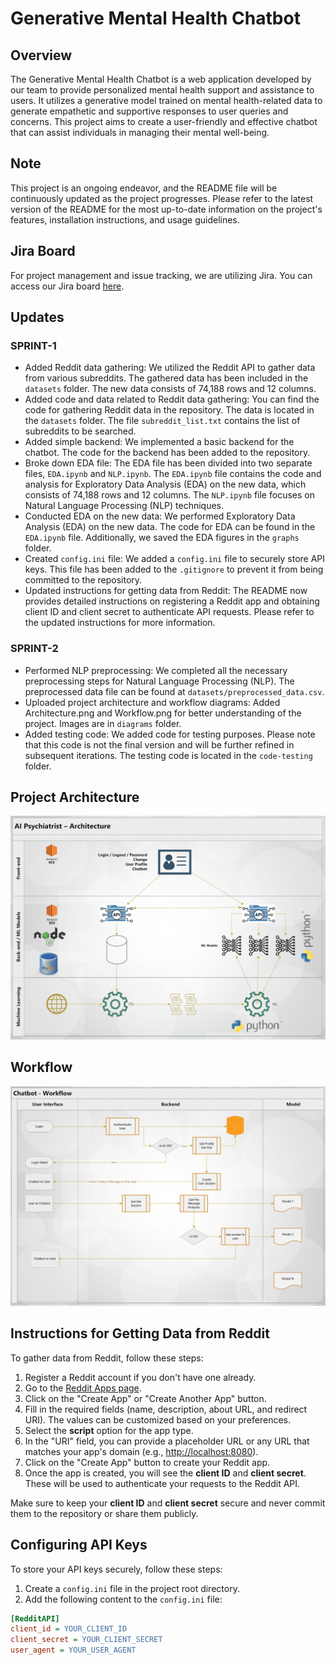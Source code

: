 # Generative Mental Health Chatbot

## Overview

The Generative Mental Health Chatbot is a web application developed by our team to provide personalized mental health support and assistance to users. It utilizes a generative model trained on mental health-related data to generate empathetic and supportive responses to user queries and concerns. This project aims to create a user-friendly and effective chatbot that can assist individuals in managing their mental well-being.

## Note

This project is an ongoing endeavor, and the README file will be continuously updated as the project progresses. Please refer to the latest version of the README for the most up-to-date information on the project's features, installation instructions, and usage guidelines.

## Jira Board

For project management and issue tracking, we are utilizing Jira. You can access our Jira board [here](https://aipycoders.atlassian.net/jira/software/projects/AIP/boards/1/roadmap?shared=&atlOrigin=eyJpIjoiMzdiZTQ0ZjUwOThmNDBkMWJmODU3M2RlMzQxYzgwNzMiLCJwIjoiaiJ9).


## Updates

### SPRINT-1

- Added Reddit data gathering: We utilized the Reddit API to gather data from various subreddits. The gathered data has been included in the `datasets` folder. The new data consists of 74,188 rows and 12 columns.
- Added code and data related to Reddit data gathering: You can find the code for gathering Reddit data in the repository. The data is located in the `datasets` folder. The file `subreddit_list.txt` contains the list of subreddits to be searched.
- Added simple backend: We implemented a basic backend for the chatbot. The code for the backend has been added to the repository.
- Broke down EDA file: The EDA file has been divided into two separate files, `EDA.ipynb` and `NLP.ipynb`. The `EDA.ipynb` file contains the code and analysis for Exploratory Data Analysis (EDA) on the new data, which consists of 74,188 rows and 12 columns. The `NLP.ipynb` file focuses on Natural Language Processing (NLP) techniques.
- Conducted EDA on the new data: We performed Exploratory Data Analysis (EDA) on the new data. The code for EDA can be found in the `EDA.ipynb` file. Additionally, we saved the EDA figures in the `graphs` folder.
- Created `config.ini` file: We added a `config.ini` file to securely store API keys. This file has been added to the `.gitignore` to prevent it from being committed to the repository.
- Updated instructions for getting data from Reddit: The README now provides detailed instructions on registering a Reddit app and obtaining client ID and client secret to authenticate API requests. Please refer to the updated instructions for more information.


### SPRINT-2

- Performed NLP preprocessing: We completed all the necessary preprocessing steps for Natural Language Processing (NLP). The preprocessed data file can be found at `datasets/preprocessed_data.csv`.
- Uploaded project architecture and workflow diagrams: Added Architecture.png and Workflow.png for better understanding of the project. Images are in `diagrams` folder.
- Added testing code: We added code for testing purposes. Please note that this code is not the final version and will be further refined in subsequent iterations. The testing code is located in the `code-testing` folder.


## Project Architecture

![Architecture](diagrams/Architecture.png)

## Workflow

![Workflow](diagrams/Workflow.png)


## Instructions for Getting Data from Reddit

To gather data from Reddit, follow these steps:

1. Register a Reddit account if you don't have one already.
2. Go to the [Reddit Apps page](https://www.reddit.com/prefs/apps).
3. Click on the "Create App" or "Create Another App" button.
4. Fill in the required fields (name, description, about URL, and redirect URI). The values can be customized based on your preferences.
5. Select the **script** option for the app type.
6. In the "URI" field, you can provide a placeholder URL or any URL that matches your app's domain (e.g., <http://localhost:8080>).
7. Click on the "Create App" button to create your Reddit app.
8. Once the app is created, you will see the **client ID** and **client secret**. These will be used to authenticate your requests to the Reddit API.

Make sure to keep your **client ID** and **client secret** secure and never commit them to the repository or share them publicly.

## Configuring API Keys

To store your API keys securely, follow these steps:

1. Create a `config.ini` file in the project root directory.
2. Add the following content to the `config.ini` file:

```ini
[RedditAPI]
client_id = YOUR_CLIENT_ID
client_secret = YOUR_CLIENT_SECRET
user_agent = YOUR_USER_AGENT
```
